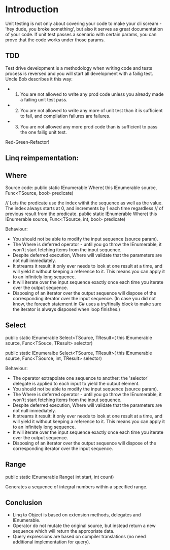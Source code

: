 # Introduction 
Unit testing is not only about covering your code to make your cli scream - 'hey dude, you broke something', but also it serves as great documentation of your code.
If unit test passes a scenario with certain params, you can prove that the code works under those params.

## TDD
Test drive development is a methodology when writing code and tests process is reversed and you will start all development with a failig test.
Uncle Bob describes it this way:
- 1. You are not allowed to write any prod code unless you already made a failing unit test pass.
- 2. You are not allowed to write any more of unit test than it is sufficient to fail, and compilation failures are failures.
- 3. You are not allowed any more prod code than is sufficient to pass the one failig unit test.

Red-Green-Refactor!

## Linq reimpementation:

## Where
Source code:
public static IEnumerable<TSource> Where(
    this IEnumerable<TSource> source,
    Func<TSource, bool> predicate)

// Lets the predicate use the index withit the sequence as well as the value. The index always starts at 0, and increments by 1 each time regardless
// of previous result from the predicate.
public static IEnumerable<TSource> Where(
    this IEnumerable<TSource> source,
    Func<TSource, int, bool> predicate)

Behaviour:
 - You should not be able to modify the input sequence (source param).
 - The Where is deferred operator - until you go throw the IEnumerable, it won'tt start fetching items from the input sequence.
 - Despite deferred execution, Where will validate that the parameters are not null immediately.
 - It streams it result: it only ever needs to look at one result at a time, and will yield it without keeping a reference to it.
 This means you can apply it to an infinitely long sequence.
 - It will iterate over the input sequence exactly once each time you iterate over the output sequence.
 - Disposing of an iterator over the output sequence will dispose of the corresponding iterator over the input sequence.
 (In case you did not know, the foreach statement in C# uses a try/finally block to make sure the iterator is always disposed when loop finishes.)

## Select
public static IEnumerable<TResult> Select<TSource, TResult>(
    this IEnumerable<TSource> source,
    Func<TSouce, TResult> selector)

public static IEnumeralbe<TResult> Select<TSource, TResult>(
    this IEnumerable<TSource> source,
    Func<TSource, int, TResult> selector)

Behaviour:
 - The operator extrapolate one sequence to another: the 'selector' delegate is applied to each input to yield the output element.
 - You should not be able to modify the input sequence (source param).
 - The Where is deferred operator - until you go throw the IEnumerable, it won'tt start fetching items from the input sequence.
 - Despite deferred execution, Where will validate that the parameters are not null immediately.
 - It streams it result: it only ever needs to look at one result at a time, and will yield it without keeping a reference to it.
 This means you can apply it to an infinitely long sequence.
 - It will iterate over the input sequence exactly once each time you iterate over the output sequence.
 - Disposing of an iterator over the output sequence will dispose of the corresponding iterator over the input sequence.

## Range
public static IEnumerable<int> Range(
    int start,
    int count)

Generates a sequence of integral numbers within a specified range.


## Conclusion
 - Linq to Object is based on extension methods, delegates and IEnumerable<T>.
 - Operator do not mutate the original source, but instead return a new sequence which will return the appropriate data.
 - Query expressions are based on compiler translations (no need additional implementation for query).
